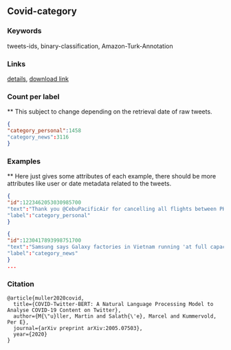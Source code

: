 ## Covid-category

### Keywords
tweets-ids, binary-classification, Amazon-Turk-Annotation

### Links
[details](https://github.com/digitalepidemiologylab/covid-twitter-bert/tree/master/datasets/covid_category), [download link](https://raw.githubusercontent.com/digitalepidemiologylab/covid-twitter-bert/master/datasets/covid_category/covid_category.csv)

### Count per label
** This subject to change depending on the retrieval date of raw tweets.
```json
{
"category_personal":1458
"category_news":3116
}
```

### Examples
** Here just gives some attributes of each example, there should be more attributes like user or date metadata related to the tweets.

```json
{
"id":1223462053030985700
"text":"Thank you @CebuPacificAir for cancelling all flights between PH and mainland China from Feb 2 to March 29, 2020 . I… https://t.co/vGnzk0H8d2"
"label":"category_personal"
}

{
"id":1230417893998751700
"text":"Samsung says Galaxy factories in Vietnam running 'at full capacity' #vietnam https://t.co/9MuUxVtM9z"
"label":"category_news"
}
...
```

### Citation
```
@article{muller2020covid,
  title={COVID-Twitter-BERT: A Natural Language Processing Model to Analyse COVID-19 Content on Twitter},
  author={M{\"u}ller, Martin and Salath{\'e}, Marcel and Kummervold, Per E},
  journal={arXiv preprint arXiv:2005.07503},
  year={2020}
}
```

